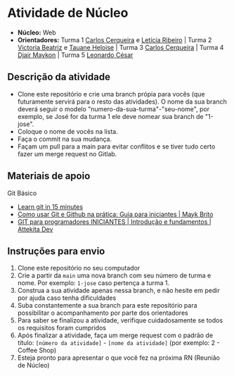 # Atividade de Núcleo

- **Núcleo:** Web
- **Orientadores:** Turma 1 [Carlos Cerqueira](https://gitlab.com/Carloscerq) e [Letícia Ribeiro](https://gitlab.com/L3ty) | Turma 2 [Victoria Beatriz](https://gitlab.com/VicBia) e [Tauane Heloise](https://gitlab.com/tauaneheloise) | Turma 3 [Carlos Cerqueira](https://gitlab.com/Carloscerq) |  Turma 4 [Djair Maykon](https://gitlab.com/djairmaykon) | Turma 5 [Leonardo César](https://gitlab.com/leonardocgs)


## Descrição da atividade

- Clone este repositório e crie uma branch própia para vocês (que futuramente servirá para o resto das atividades). O nome da sua branch deverá seguir o modelo "numero-da-sua-turma"-"seu-nome", por exemplo, se José for da turma 1 ele deve nomear sua branch de "1-jose".
- Coloque o nome de vocês na lista.
- Faça o commit na sua mudança.
- Façam um pull para a main para evitar conflitos e se tiver tudo certo fazer um merge request no Gitlab. 

## Materiais de apoio

Git Básico

- [Learn git in 15 minutes](https://www.youtube.com/watch?v=USjZcfj8yxE)
- [Como usar Git e Github na prática: Guia para iniciantes | Mayk Brito](https://www.youtube.com/watch?v=2alg7MQ6_sI)
- [GIT para programadores INICIANTES | Introdução e fundamentos | Attekita Dev](https://www.youtube.com/watch?v=P9xXbEhqhqA)

## Instruções para envio

1. Clone este repositório no seu computador
2. Crie a partir da `main` uma nova branch com seu número de turma e nome. Por exemplo: `1-jose` caso pertença a turma 1.
3. Construa a sua atividade apenas nessa branch, e não hesite em pedir por ajuda caso tenha dificuldades
4. Suba constantemente a sua branch para este repositório para possibilitar o acompanhamento por parte dos orientadores
5. Para saber se finalizou a atividade, verifique cuidadosamente se todos os requisitos foram cumpridos
6. Após finalizar a atividade, faça um merge request com o padrão de título: `[número da atividade]` - `[nome da atividade]` (por exemplo: 2 - Coffee Shop)
7. Esteja pronto para apresentar o que você fez na próxima RN (Reunião de Núcleo)